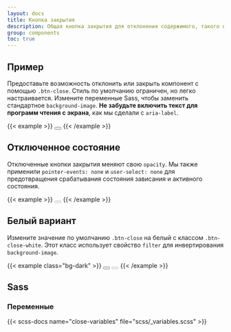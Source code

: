 ```yaml
---
layout: docs
title: Кнопка закрытия
description: Общая кнопка закрытия для отклонения содержимого, такого как модальные окна и предупреждения.
group: components
toc: true
---
```


## Пример

Предоставьте возможность отклонить или закрыть компонент с помощью `.btn-close`. Стиль по умолчанию ограничен, но легко настраивается. Измените переменные Sass, чтобы заменить стандартное `background-image`. **Не забудьте включить текст для программ чтения с экрана**, как мы сделали с `aria-label`.

{{< example >}}
<button type="button" class="btn-close" aria-label="Close"></button>
{{< /example >}}

## Отключенное состояние

Отключенные кнопки закрытия меняют свою `opacity`. Мы также применили `pointer-events: none` и `user-select: none` для предотвращения срабатывания состояния зависания и активного состояния.

{{< example >}}
<button type="button" class="btn-close" disabled aria-label="Close"></button>
{{< /example >}}

## Белый вариант

Измените значение по умолчанию `.btn-close` на белый с классом `.btn-close-white`. Этот класс использует свойство `filter` для инвертирования `background-image`.

{{< example class="bg-dark" >}}
<button type="button" class="btn-close btn-close-white" aria-label="Close"></button>
<button type="button" class="btn-close btn-close-white" disabled aria-label="Close"></button>
{{< /example >}}

## Sass

### Переменные

{{< scss-docs name="close-variables" file="scss/_variables.scss" >}}
